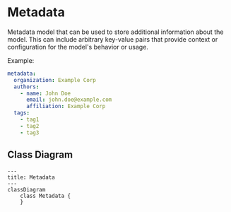 # Metadata

Metadata model that can be used to store additional information about the model.
This can include arbitrary key-value pairs that provide context or configuration
for the model&#39;s behavior or usage.

Example:
```yaml
metadata:
  organization: Example Corp
  authors:
    - name: John Doe
      email: john.doe@example.com
      affiliation: Example Corp
  tags:
    - tag1
    - tag2
    - tag3
```

## Class Diagram

```mermaid
---
title: Metadata
---
classDiagram
    class Metadata {
    }
```






